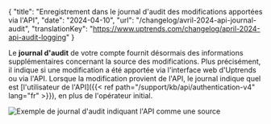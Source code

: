 {
"title": "Enregistrement dans le journal d'audit des modifications apportées via l'API",
"date": "2024-04-10",
"url": "/changelog/avril-2024-api-journal-audit",
"translationKey": "https://www.uptrends.com/changelog/april-2024-api-audit-logging"
}

Le **journal d'audit** de votre compte fournit désormais des informations supplémentaires concernant la source des modifications. Plus précisément, il indique si une modification a été apportée via l'interface web d'Uptrends ou via l'API. Lorsque la modification provient de l'API, le journal indique quel est [l'utilisateur de l'API]({{< ref path="/support/kb/api/authentication-v4" lang="fr" >}}), en plus de l'opérateur initial.

![Exemple de journal d'audit indiquant l'API comme une source](/img/content/scr-auditlog-api-source.min.png)